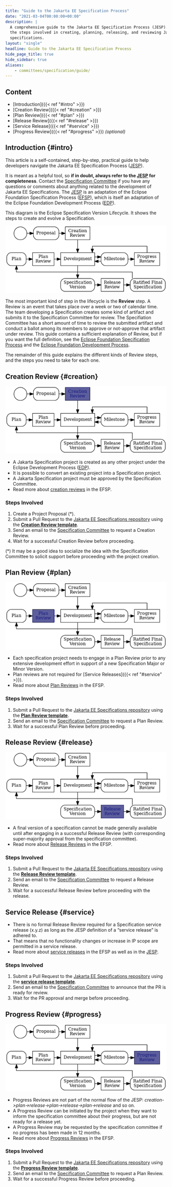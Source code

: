 ```yaml
---
title: "Guide to the Jakarta EE Specification Process"
date: "2021-03-04T00:00:00+00:00"
description: |
  A comprehensive guide to the Jakarta EE Specification Process (JESP). Learn
  the steps involved in creating, planning, releasing, and reviewing Jakarta EE
  specifications.
layout: "single"
headline: Guide to the Jakarta EE Specification Process
hide_page_title: true
hide_sidebar: true
aliases:
    - committees/specification/guide/
---
```


## Content

- [Introduction]({{< ref "#intro" >}})
- [Creation Review]({{< ref "#creation" >}})
- [Plan Review]({{< ref "#plan" >}})
- [Release Review]({{< ref "#release" >}})
- [Service Release]({{< ref "#service" >}})
- [Progress Review]({{< ref "#progress" >}}) *(optional)*

## Introduction {#intro}

This article is a self-contained, step-by-step, practical guide to help developers navigate the Jakarta EE Specification Process ([JESP](https://jakarta.ee/about/jesp/)). 

It is meant as a helpful tool, so **if in doubt, always refer to the [JESP](https://jakarta.ee/about/jesp/) for completeness**. Contact the [Specification Committee](mailto:jakarta.ee-spec@eclipse.org) if you have any questions or comments about anything related to the development of Jakarta EE Specifications. The [JESP](https://jakarta.ee/about/jesp/) is an adaptation of the Eclipse Foundation Specification Process ([EFSP](https://www.eclipse.org/projects/efsp/)), which is itself an adaptation of the Eclipse Foundation Development Process ([EDP](https://www.eclipse.org/projects/dev_process/)).

This diagram is the Eclipse Specification Version Lifecycle.  It shows the steps to create and evolve a Specification.

![Eclipse Release Cycle](JESP.png)

The most important kind of step in the lifecycle is the **Review** step. A Review is an event that takes place over a week or two of calendar time. The team developing a Specification creates some kind of artifact and submits it to the Specification Committee for review. The Specifiation Committee has a short amount of time to review the submitted artifact and conduct a ballot among its members to approve or not-approve that artifact under review. This guide contains a sufficient explanation of Review, but if you want the full definition, see the [Eclipse Foundation Specification Process](https://www.eclipse.org/projects/efsp/?version=1.3#efsp-reviews) and the [Eclipse Foundation Development Process](https://www.eclipse.org/projects/dev_process/#6_3_Reviews).


The remainder of this guide explains the different kinds of Review steps, and the steps you need to take for each one.

## Creation Review {#creation}

![Creation Review](JESP_creation-review.png)

* A Jakarta Specification project is created as any other project under the Eclipse Development Process ([EDP](https://www.eclipse.org/projects/dev_process/)).
* It is possible to convert an existing project into a Specification project.
* A Jakarta Specification project must be approved by the Specification Committee.
* Read more about [creation reviews](https://www.eclipse.org/projects/efsp/#efsp-reviews-creation) in the EFSP.

### Steps Involved

1. Create a Project Proposal (*).
2. Submit a Pull Request to the [Jakarta EE Specifications repository](https://github.com/jakartaee/specifications) using the **[Creation Review template](https://github.com/jakartaee/specifications/blob/master/.github/PULL_REQUEST_TEMPLATE/creation_review_pr_template.md)**.
3. Send an email to the [Specification Committee](mailto:jakarta.ee-spec@eclipse.org) to request a Creation Review.
4. Wait for a successful Creation Review before proceeding.

(*) It may be a good idea to socialize the idea with the Specification Committee to solicit support before proceeding with the project creation.

## Plan Review {#plan}

![Plan Review](JESP_plan-review.png)

* Each specification project needs to engage in a Plan Review prior to any extensive development effort in support of a new Specification Major or Minor Version. 
* Plan reviews are not required for [Service Releases]({{< ref "#service" >}}).
* Read more about [Plan Reviews](https://www.eclipse.org/projects/efsp/#efsp-reviews-plan) in the EFSP.

### Steps Involved

1. Submit a Pull Request to the [Jakarta EE Specifications repository](https://github.com/jakartaee/specifications) using the **[Plan Review template](https://github.com/jakartaee/specifications/blob/master/.github/PULL_REQUEST_TEMPLATE/plan_review_pr_template.md)**.
2. Send an email to the [Specification Committee](mailto:jakarta.ee-spec@eclipse.org) to request a Plan Review.
3. Wait for a successful Plan Review before proceeding.

## Release Review {#release}

![Release Review](JESP_release-review.png)

* A final version of a specification cannot be made generally available until after engaging in a successful Release Review (with corresponding super-majority approval from the specification committee).
* Read more about [Release Reviews](https://www.eclipse.org/projects/efsp/#efsp-reviews-release) in the EFSP.

### Steps Involved

1. Submit a Pull Request to the [Jakarta EE Specifications repository](https://github.com/jakartaee/specifications) using the **[Release Review template](https://github.com/jakartaee/specifications/blob/master/.github/PULL_REQUEST_TEMPLATE/pull_request_template.md)**.
2. Send an email to the [Specification Committee](mailto:jakarta.ee-spec@eclipse.org) to request a Release Review.
3. Wait for a successful Release Review before proceeding with the release.

## Service Release {#service}

* There is no formal Release Review required for a Specification service release (x.y.z) as long as the JESP definition of a “service release” is adhered to.
* That means that no functionality changes or increase in IP scope are permitted in a service release. 
* Read more about [service releases](https://www.eclipse.org/projects/efsp/#efsp-releases-service) in the EFSP as well as in the [JESP](https://jakarta.ee/about/jesp/).

### Steps Involved

1. Submit a Pull Request to the [Jakarta EE Specifications repository](https://github.com/jakartaee/specifications) using the **[service release template](https://github.com/jakartaee/specifications/blob/master/.github/PULL_REQUEST_TEMPLATE/service_release_pr_template.md)**.
2. Send an email to the [Specification Committee](mailto:jakarta.ee-spec@eclipse.org) to announce that the PR is ready for review.
3. Wait for the PR approval and merge before proceeding.

## Progress Review {#progress}

![Progress Review](JESP_progress-review.png)

* Progress Reviews are not part of the normal flow of the JESP: *creation->plan->release->plan->release->plan->release* and so on.
* A Progress Review can be initiated by the project when they want to inform the specification committee about their progress, but are not ready for a release yet.
* A Progress Review may be requested by the specification committee if no progress has been made in 12 months.
* Read more about [Progress Reviews](https://www.eclipse.org/projects/efsp/#efsp-reviews-progress) in the EFSP.

### Steps Involved

1. Submit a Pull Request to the [Jakarta EE Specifications repository](https://github.com/jakartaee/specifications) using the **[Progress Review template](https://github.com/jakartaee/specifications/blob/master/.github/PULL_REQUEST_TEMPLATE/progress_review_pr_template.md)**.
2. Send an email to the [Specification Committee](mailto:jakarta.ee-spec@eclipse.org) to request a Plan Review.
3. Wait for a successful Progress Review before proceeding.
